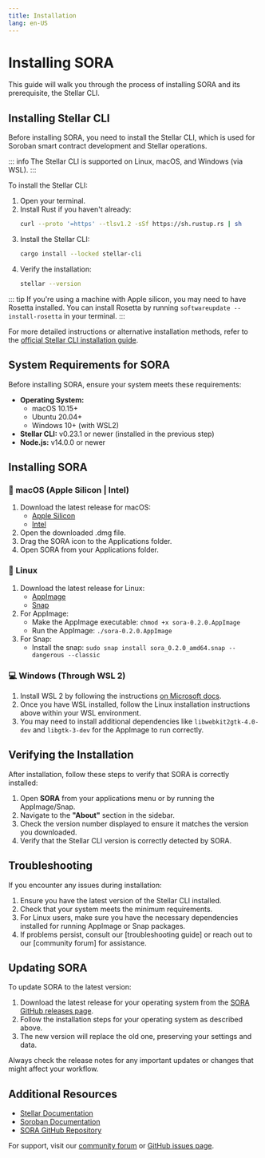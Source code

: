 ```yaml
---
title: Installation
lang: en-US
---
```


# Installing SORA

This guide will walk you through the process of installing SORA and its prerequisite, the Stellar CLI.

## Installing Stellar CLI

Before installing SORA, you need to install the Stellar CLI, which is used for Soroban smart contract development and Stellar operations.

::: info
The Stellar CLI is supported on Linux, macOS, and Windows (via WSL).
:::

To install the Stellar CLI:

1. Open your terminal.
2. Install Rust if you haven't already:
   ```sh
   curl --proto '=https' --tlsv1.2 -sSf https://sh.rustup.rs | sh
   ```
3. Install the Stellar CLI:
   ```sh
   cargo install --locked stellar-cli
   ```
4. Verify the installation:
   ```sh
   stellar --version
   ```

::: tip
If you're using a machine with Apple silicon, you may need to have Rosetta installed. You can install Rosetta by running `softwareupdate --install-rosetta` in your terminal.
:::

For more detailed instructions or alternative installation methods, refer to the [official Stellar CLI installation guide](https://developers.stellar.org/docs/tools/stellar-cli/).

## System Requirements for SORA

Before installing SORA, ensure your system meets these requirements:

* **Operating System:**
  * macOS 10.15+
  * Ubuntu 20.04+
  * Windows 10+ (with WSL2)
* **Stellar CLI:** v0.23.1 or newer (installed in the previous step)
* **Node.js:** v14.0.0 or newer

## Installing SORA

### 🍎 macOS (Apple Silicon | Intel)

1. Download the latest release for macOS:
   * [Apple Silicon](https://github.com/tolgayayci/sora/releases/download/v0.2.0/sora-0.2.0-arm64.dmg)
   * [Intel](https://github.com/tolgayayci/sora/releases/download/v0.2.0/sora-0.2.0-universal.dmg)
2. Open the downloaded .dmg file.
3. Drag the SORA icon to the Applications folder.
4. Open SORA from your Applications folder.

### 🐧 Linux

1. Download the latest release for Linux:
   * [AppImage](https://github.com/tolgayayci/sora/releases/download/v0.2.0/sora-0.2.0.AppImage)
   * [Snap](https://github.com/tolgayayci/sora/releases/download/v0.2.0/sora_0.2.0_amd64.snap)
2. For AppImage:
   * Make the AppImage executable: `chmod +x sora-0.2.0.AppImage`
   * Run the AppImage: `./sora-0.2.0.AppImage`
3. For Snap:
   * Install the snap: `sudo snap install sora_0.2.0_amd64.snap --dangerous --classic`

### 💻 Windows (Through WSL 2)

1. Install WSL 2 by following the instructions [on Microsoft docs](https://learn.microsoft.com/en-us/windows/wsl/install).
2. Once you have WSL installed, follow the Linux installation instructions above within your WSL environment.
3. You may need to install additional dependencies like `libwebkit2gtk-4.0-dev` and `libgtk-3-dev` for the AppImage to run correctly.

## Verifying the Installation

After installation, follow these steps to verify that SORA is correctly installed:

1. Open **SORA** from your applications menu or by running the AppImage/Snap.
2. Navigate to the **"About"** section in the sidebar.
3. Check the version number displayed to ensure it matches the version you downloaded.
4. Verify that the Stellar CLI version is correctly detected by SORA.

## Troubleshooting

If you encounter any issues during installation:

1. Ensure you have the latest version of the Stellar CLI installed.
2. Check that your system meets the minimum requirements.
3. For Linux users, make sure you have the necessary dependencies installed for running AppImage or Snap packages.
4. If problems persist, consult our [troubleshooting guide] or reach out to our [community forum] for assistance.

## Updating SORA

To update SORA to the latest version:

1. Download the latest release for your operating system from the [SORA GitHub releases page](https://github.com/tolgayayci/sora/releases).
2. Follow the installation steps for your operating system as described above.
3. The new version will replace the old one, preserving your settings and data.

Always check the release notes for any important updates or changes that might affect your workflow.

## Additional Resources

* [Stellar Documentation](https://developers.stellar.org/docs/)
* [Soroban Documentation](https://soroban.stellar.org/docs)
* [SORA GitHub Repository](https://github.com/tolgayayci/sora)

For support, visit our [community forum](https://github.com/tolgayayci/sora/discussions) or [GitHub issues page](https://github.com/tolgayayci/sora/issues).